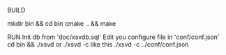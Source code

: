 BUILD

mkdir bin && cd bin
cmake .. && make

RUN
Init db from 'doc/xsvdb.sql'
Edit you configure file in 'conf/conf.json'
cd bin && ./xsvd  or
./xsvd -c <configure file> like this
./xsvd -c ../conf/conf.json


